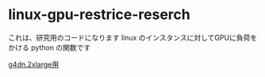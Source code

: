 # linux-gpu-restrice-reserch
これは、研究用のコードになります
linux のインスタンスに対してGPUに負荷をかける python の関数です

 [g4dn.2xlarge用](g4dn.2xlarge)
